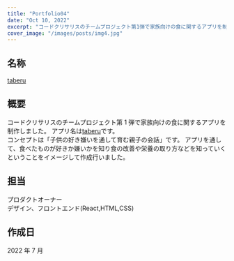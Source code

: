 ```yaml
---
title: "Portfolio04"
date: "Oct 10, 2022"
excerpt: "コードクリサリスのチームプロジェクト第1弾で家族向けの食に関するアプリを制作しました。"
cover_image: "/images/posts/img4.jpg"
---
```


## 名称

[taberu](https://taberu-apps.herokuapp.com/)

## 概要

コードクリサリスのチームプロジェクト第 1 弾で家族向けの食に関するアプリを制作しました。
アプリ名は[taberu](https://taberu-apps.herokuapp.com/)です。<br />
コンセプトは「子供の好き嫌いを通して育む親子の会話」です。
アプリを通して、食べたものが好きか嫌いかを知り食の改善や栄養の取り方などを知っていくということをイメージして作成行いました。

## 担当

プロダクトオーナー<br />
デザイン、フロントエンド(React,HTML,CSS)

## 作成日

2022 年 7 月
